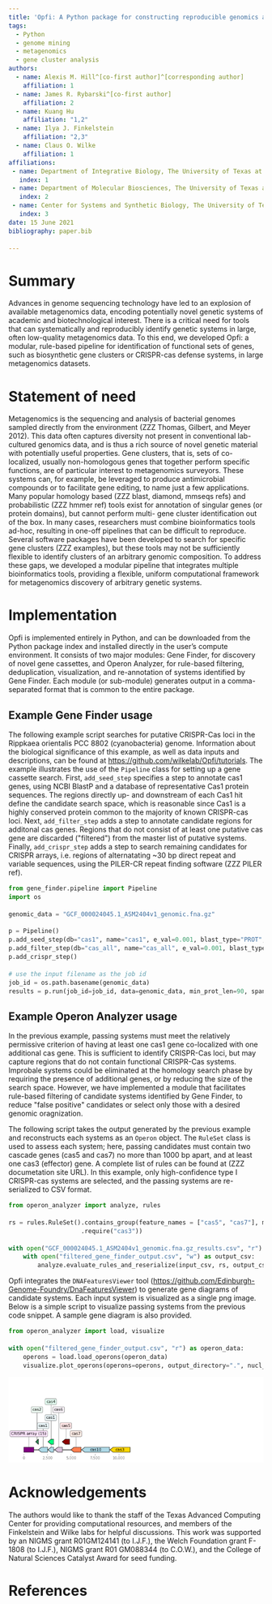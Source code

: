 ```yaml
---
title: 'Opfi: A Python package for constructing reproducible genomics and metagenomics mining pipelines'
tags:
  - Python
  - genome mining
  - metagenomics
  - gene cluster analysis
authors:
  - name: Alexis M. Hill^[co-first author]^[corresponding author]
    affiliation: 1
  - name: James R. Rybarski^[co-first author]
    affiliation: 2
  - name: Kuang Hu
    affiliation: "1,2"
  - name: Ilya J. Finkelstein
    affiliation: "2,3"
  - name: Claus O. Wilke
    affiliation: 1
affiliations:
 - name: Department of Integrative Biology, The University of Texas at Austin, Austin, Texas 78712, USA
   index: 1
 - name: Department of Molecular Biosciences, The University of Texas at Austin, Austin, Texas 78712, USA
   index: 2
 - name: Center for Systems and Synthetic Biology, The University of Texas at Austin, Austin, Texas, 78712, USA
   index: 3
date: 15 June 2021
bibliography: paper.bib

---
```


# Summary

Advances in genome sequencing technology have led to an explosion of available metagenomics data, encoding potentially novel genetic systems of academic and biotechnological interest. There is a critical need for tools that can systematically and reproducibly identify genetic systems in large, often low-quality metagenomics data. To this end, we developed Opfi: a modular, rule-based pipeline for identification of functional sets of genes, such as biosynthetic gene clusters or CRISPR-cas defense systems, in large metagenomics datasets. 

# Statement of need

Metagenomics is the sequencing and analysis of bacterial genomes sampled directly from the environment (ZZZ Thomas, Gilbert, and Meyer 2012). This data often captures diversity not present in conventional lab-cultured genomics data, and is thus a rich source of novel genetic material with potentially useful properties. Gene clusters, that is, sets of co-localized, usually non-homologous genes that together perform specific functions, are of particular interest to metagenomics surveyors. These systems can, for example, be leveraged to produce antimicrobial compounds or to facilitate gene editing, to name just a few applications. Many popular homology based (ZZZ blast, diamond, mmseqs refs) and probabilistic (ZZZ hmmer ref) tools exist for annotation of singular genes (or protein domains), but cannot perform multi- gene cluster identification out of the box. In many cases, researchers must combine bioinformatics tools ad-hoc, resulting in one-off pipelines that can be difficult to reproduce. Several software packages have been developed to search for specific gene clusters (ZZZ examples), but these tools may not be sufficiently flexible to identify clusters of an arbitrary genomic composition. To address these gaps, we developed a modular pipeline that integrates multiple bioinformatics tools, providing a flexible, uniform computational framework for metagenomics discovery of arbitrary genetic systems.

# Implementation

Opfi is implemented entirely in Python, and can be downloaded from the Python package index and installed directly in the user’s compute environment. It consists of two major modules: Gene Finder, for discovery of novel gene cassettes, and Operon Analyzer, for rule-based filtering, deduplication, visualization, and re-annotation of systems identified by Gene Finder. Each module (or sub-module) generates output in a comma-separated format that is common to the entire package.

## Example Gene Finder usage

The following example script searches for putative CRISPR-Cas loci in the Rippkaea orientalis PCC 8802 (cyanobacteria) genome. Information about the biological significance of this example, as well as data inputs and descriptions, can be found at https://github.com/wilkelab/Opfi/tutorials. The example illustrates the use of the `Pipeline` class for setting up a gene cassette search. First, `add_seed_step` specifies a step to annotate cas1 genes, using NCBI BlastP and a database of representative Cas1 protein sequences. The regions directly up- and downstream of each Cas1 hit define the candidate search space, which is reasonable since Cas1 is a highly conserved protein common to the majority of known CRISPR-cas loci. Next, `add_filter_step` adds a step to annotate candidate regions for additonal cas genes. Regions that do not consist of at least one putative cas gene are discarded ("filtered") from the master list of putative systems. Finally, `add_crispr_step` adds a step to search remaining candidates for CRISPR arrays, i.e. regions of alternatating ~30 bp direct repeat and variable sequences, using the PILER-CR repeat finding software (ZZZ PILER ref). 

```python
from gene_finder.pipeline import Pipeline
import os

genomic_data = "GCF_000024045.1_ASM2404v1_genomic.fna.gz"

p = Pipeline()
p.add_seed_step(db="cas1", name="cas1", e_val=0.001, blast_type="PROT", num_threads=1)
p.add_filter_step(db="cas_all", name="cas_all", e_val=0.001, blast_type="PROT", num_threads=1)
p.add_crispr_step()

# use the input filename as the job id
job_id = os.path.basename(genomic_data)
results = p.run(job_id=job_id, data=genomic_data, min_prot_len=90, span=10000, gzip=True)
```

## Example Operon Analyzer usage

In the previous example, passing systems must meet the relatively permissive criterion of having at least one cas1 gene co-localized with one additional cas gene. This is sufficient to identify CRISPR-Cas loci, but may capture regions that do not contain functional CRISPR-Cas systems. Improbale systems could be eliminated at the homology search phase by requiring the presence of additional genes, or by reducing the size of the search space. However, we have implemented a module that facilitates rule-based filtering of candidate systems identified by Gene Finder, to reduce "false positive" candidates or select only those with a desired genomic oragnization. 

The following script takes the output generated by the previous example and reconstructs each systems as an `Operon` object. The `RuleSet` class is used to assess each system; here, passing candidates must contain two cascade genes (cas5 and cas7) no more than 1000 bp apart, and at least one cas3 (effector) gene. A complete list of rules can be found at (ZZZ documetation site URL). In this example, only high-confidence type I CRISPR-cas systems are selected, and the passing systems are re-serialized to CSV format. 

```python
from operon_analyzer import analyze, rules

rs = rules.RuleSet().contains_group(feature_names = ["cas5", "cas7"], max_gap_distance_bp = 1000) \
                    .require("cas3"))

with open("GCF_000024045.1_ASM2404v1_genomic.fna.gz_results.csv", "r") as input_csv:
    with open("filtered_gene_finder_output.csv", "w") as output_csv:
        analyze.evaluate_rules_and_reserialize(input_csv, rs, output_csv)
```

Opfi integrates the `DNAFeaturesViewer` tool (https://github.com/Edinburgh-Genome-Foundry/DnaFeaturesViewer) to generate gene diagrams of candidate systems. Each input system is visualized as a single png image. Below is a simple script to visualize passing systems from the previous code snippet. A sample gene diagram is also provided. 

```python
from operon_analyzer import load, visualize

with open("filtered_gene_finder_output.csv", "r") as operon_data:
    operons = load.load_operons(operon_data)
    visualize.plot_operons(operons=operons, output_directory=".", nucl_per_line=25000)
```

![Figure 1](operon_diagram.png)

# Acknowledgements

The authors would like to thank the staff of the Texas Advanced Computing Center for providing
computational resources, and members of the Finkelstein and Wilke labs for helpful
discussions. This work was supported by an NIGMS grant R01GM124141 (to I.J.F.), the Welch
Foundation grant F-1808 (to I.J.F.), NIGMS grant R01 GM088344 (to C.O.W.), and the College
of Natural Sciences Catalyst Award for seed funding.

# References